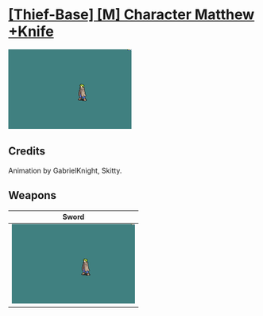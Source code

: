 # [\[Thief-Base\] \[M\] Character Matthew +Knife](./)

<img src="./1.%20Sword%20(Knife%20Throw%20(Updated))/Sword_000.png" alt="[Thief-Base] [M] Character Matthew +Knife standing" />

## Credits

Animation by GabrielKnight, Skitty.

## Weapons


|Sword |
|  :---: |
| <img alt="Sword animation" src="./1.%20Sword%20(Knife%20Throw%20(Updated))/Sword.gif" /> |
